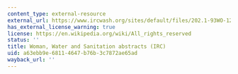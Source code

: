 ```yaml
---
content_type: external-resource
external_url: https://www.ircwash.org/sites/default/files/202.1-93WO-12256.pdf
has_external_license_warning: true
license: https://en.wikipedia.org/wiki/All_rights_reserved
status: ''
title: Woman, Water and Sanitation abstracts (IRC)
uid: a63ebb9e-6811-4647-b76b-3c7872ae65ad
wayback_url: ''
---
```

